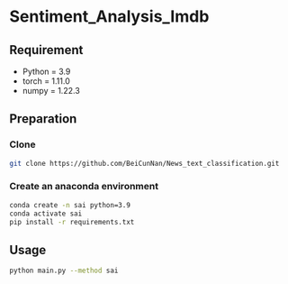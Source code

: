 # Sentiment_Analysis_Imdb







## Requirement

- Python = 3.9
- torch = 1.11.0
- numpy = 1.22.3

## Preparation

### Clone 

```bash
git clone https://github.com/BeiCunNan/News_text_classification.git
```

### Create an anaconda environment

```bash
conda create -n sai python=3.9
conda activate sai
pip install -r requirements.txt
```

## Usage

```bash
python main.py --method sai
```

